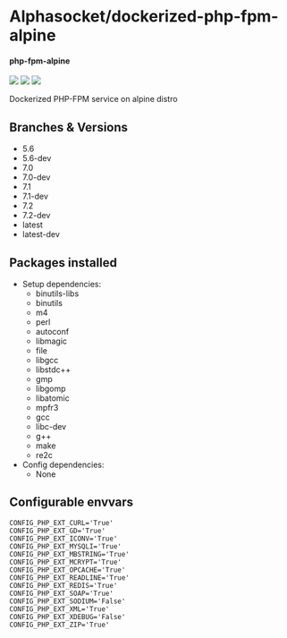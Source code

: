 # Alphasocket/dockerized-php-fpm-alpine
#### php-fpm-alpine
[![](https://travis-ci.org/AlphaSocket/dockerized-php-fpm-alpine.svg?branch=latest )]() [![](https://images.microbadger.com/badges/image/03192859189254/dockerized-php-fpm-alpine:latest.svg)](https://microbadger.com/images/03192859189254/dockerized-php-fpm-alpine:latest ) [![](https://images.microbadger.com/badges/version/03192859189254/dockerized-php-fpm-alpine:latest.svg)](https://microbadger.com/images/03192859189254/dockerized-php-fpm-alpine:latest)

Dockerized PHP-FPM service on alpine distro

## Branches & Versions
- 5.6
- 5.6-dev
- 7.0
- 7.0-dev
- 7.1
- 7.1-dev
- 7.2
- 7.2-dev
- latest
- latest-dev


## Packages installed
- Setup dependencies:
  + binutils-libs
  + binutils
  + m4
  + perl
  + autoconf
  + libmagic
  + file
  + libgcc
  + libstdc++
  + gmp
  + libgomp
  + libatomic
  + mpfr3
  + gcc
  + libc-dev
  + g++
  + make
  + re2c
- Config dependencies:
  + None


## Configurable envvars
~~~
CONFIG_PHP_EXT_CURL='True'
CONFIG_PHP_EXT_GD='True'
CONFIG_PHP_EXT_ICONV='True'
CONFIG_PHP_EXT_MYSQLI='True'
CONFIG_PHP_EXT_MBSTRING='True'
CONFIG_PHP_EXT_MCRYPT='True'
CONFIG_PHP_EXT_OPCACHE='True'
CONFIG_PHP_EXT_READLINE='True'
CONFIG_PHP_EXT_REDIS='True'
CONFIG_PHP_EXT_SOAP='True'
CONFIG_PHP_EXT_SODIUM='False'
CONFIG_PHP_EXT_XML='True'
CONFIG_PHP_EXT_XDEBUG='False'
CONFIG_PHP_EXT_ZIP='True'
~~~


